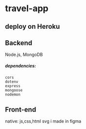 # travel-app
## deploy on Heroku
## __Backend__
Node.js,
MongoDB

##### dependencies:
    cors
    dotenv
    express
    mongoose
    nodemon

## __Front-end__
native: js,css,html
svg i made in figma
